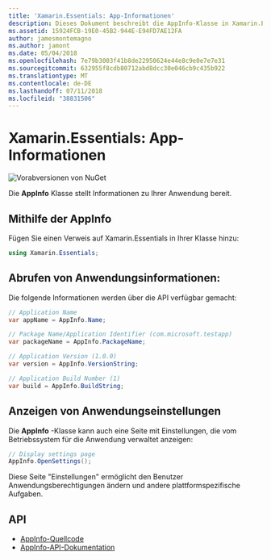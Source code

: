 ```yaml
---
title: 'Xamarin.Essentials: App-Informationen'
description: Dieses Dokument beschreibt die AppInfo-Klasse in Xamarin.Essentials, die Informationen zu Ihrer Anwendung bereitstellt. Beispielsweise macht es app-Name und Version.
ms.assetid: 15924FCB-19E0-45B2-944E-E94FD7AE12FA
author: jamesmontemagno
ms.author: jamont
ms.date: 05/04/2018
ms.openlocfilehash: 7e79b3003f41b8de22950624e44e8c9e0e7e7e31
ms.sourcegitcommit: 632955f8cdb80712abd8dcc30e046cb9c435b922
ms.translationtype: MT
ms.contentlocale: de-DE
ms.lasthandoff: 07/11/2018
ms.locfileid: "38831506"
---
```

# <a name="xamarinessentials-app-information"></a>Xamarin.Essentials: App-Informationen

![Vorabversionen von NuGet](~/media/shared/pre-release.png)

Die **AppInfo** Klasse stellt Informationen zu Ihrer Anwendung bereit.

## <a name="using-appinfo"></a>Mithilfe der AppInfo

Fügen Sie einen Verweis auf Xamarin.Essentials in Ihrer Klasse hinzu:

```csharp
using Xamarin.Essentials;
```

## <a name="obtaining-application-information"></a>Abrufen von Anwendungsinformationen:

Die folgende Informationen werden über die API verfügbar gemacht:

```csharp
// Application Name
var appName = AppInfo.Name;

// Package Name/Application Identifier (com.microsoft.testapp)
var packageName = AppInfo.PackageName;

// Application Version (1.0.0)
var version = AppInfo.VersionString;

// Application Build Number (1)
var build = AppInfo.BuildString;
```

## <a name="displaying-application-settings"></a>Anzeigen von Anwendungseinstellungen

Die **AppInfo** -Klasse kann auch eine Seite mit Einstellungen, die vom Betriebssystem für die Anwendung verwaltet anzeigen:

```csharp
// Display settings page
AppInfo.OpenSettings();
```

Diese Seite "Einstellungen" ermöglicht den Benutzer Anwendungsberechtigungen ändern und andere plattformspezifische Aufgaben.

## <a name="api"></a>API

- [AppInfo-Quellcode](https://github.com/xamarin/Essentials/tree/master/Xamarin.Essentials/AppInfo)
- [AppInfo-API-Dokumentation](xref:Xamarin.Essentials.AppInfo)
